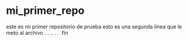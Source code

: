 # mi_primer_repo
este es mi primer repositorio de prueba
esto es una segunda linea que le meto al archivo
.
.
..
.
.
.fin
